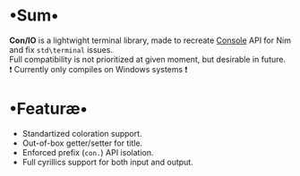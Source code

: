 # •Sum•
__Con/IO__ is a lightwight terminal library, made to recreate [Console](https://docs.microsoft.com/ru-ru/dotnet/api/system.console) API for Nim and fix `std\terminal` issues.  
Full compatibility is not prioritized at given moment, but desirable in future.  
❗ Currently only compiles on Windows systems ❗

# •Featuræ•
* Standartized coloration support.
* Out-of-box getter/setter for title.
* Enforced prefix (`con.`) API isolation.
* Full cyrillics support for both input and output.

